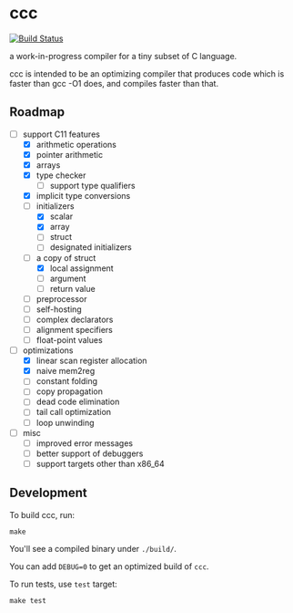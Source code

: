 # ccc

[![Build Status](https://travis-ci.com/coord-e/ccc.svg?branch=develop)](https://travis-ci.com/coord-e/ccc)

a work-in-progress compiler for a tiny subset of C language.

ccc is intended to be an optimizing compiler that produces code which is faster than gcc -O1 does, and compiles faster than that.

## Roadmap

- [ ] support C11 features
  - [x] arithmetic operations
  - [x] pointer arithmetic
  - [x] arrays
  - [x] type checker
    - [ ] support type qualifiers
  - [x] implicit type conversions
  - [ ] initializers
    - [x] scalar
    - [x] array
    - [ ] struct
    - [ ] designated initializers
  - [ ] a copy of struct
    - [x] local assignment
    - [ ] argument
    - [ ] return value
  - [ ] preprocessor
  - [ ] self-hosting
  - [ ] complex declarators
  - [ ] alignment specifiers
  - [ ] float-point values
- [ ] optimizations
  - [x] linear scan register allocation
  - [x] naive mem2reg
  - [ ] constant folding
  - [ ] copy propagation
  - [ ] dead code elimination
  - [ ] tail call optimization
  - [ ] loop unwinding
- [ ] misc
  - [ ] improved error messages
  - [ ] better support of debuggers
  - [ ] support targets other than x86_64

## Development

To build ccc, run:

```shell
make
```

You'll see a compiled binary under `./build/`.

You can add `DEBUG=0` to get an optimized build of `ccc`.

To run tests, use `test` target:

```shell
make test
```
